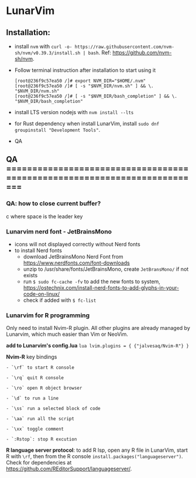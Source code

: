 # LunarVim

## Installation:

- install `nvm` with `curl -o- https://raw.githubusercontent.com/nvm-sh/nvm/v0.39.3/install.sh | bash`. Ref: https://github.com/nvm-sh/nvm.
- Follow terminal instruction after installation to start using it
    ```
    [root@236f9c57ea50 /]# export NVM_DIR="$HOME/.nvm"
    [root@236f9c57ea50 /]# [ -s "$NVM_DIR/nvm.sh" ] && \. "$NVM_DIR/nvm.sh"
    [root@236f9c57ea50 /]# [ -s "$NVM_DIR/bash_completion" ] && \. "$NVM_DIR/bash_completion" 
    ```
- install LTS version nodejs with `nvm install --lts`
- for Rust dependency when install LunarVim, install `sudo dnf groupinstall "Development Tools"`.

- QA

## QA =========================================================================

### QA: how to close current buffer?

<space> c where space is the leader key


### Lunarvim nerd font - JetBrainsMono

- icons will not displayed correctly without Nerd fonts
- to install Nerd fonts
    - download JetBrainsMono Nerd Font from https://www.nerdfonts.com/font-downloads
    - unzip to /usr/share/fonts/JetBrainsMono, create `JetBransMono/` if not exists
    - run `$ sudo fc-cache -fv` to add the new fonts to system, https://ostechnix.com/install-nerd-fonts-to-add-glyphs-in-your-code-on-linux/
    - check if added with `$ fc-list`

### Lunarvim for R programming
Only need to install Nvim-R plugin. All other plugins are already managed by Lunarvim, which much easier than Vim or NeoVim.

**add to Lunarvim's config.lua** 
    ```lua
    lvim.plugins = {
        {"jalvesaq/Nvim-R"}
    }
    ```
    
**Nvim-R** key bindings

    - `\rf` to start R console

    - `\rq` quit R console

    - `\ro` open R object browser

    - `\d` to run a line

    - `\ss` run a selected block of code

    - `\aa` run all the script

    - `\xx` toggle comment

    - `:Rstop`: stop R excution

**R language server protocol**: to add R lsp, open any R file in LunarVim, start R with `\rf`, then from the R console `install.packages("languageserver")`. Check for dependencies at https://github.com/REditorSupport/languageserver/. 
